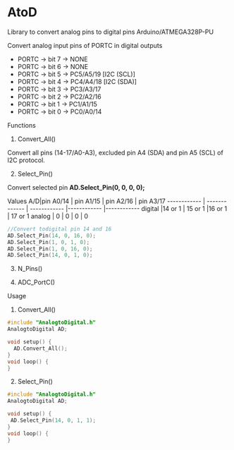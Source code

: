 # AtoD
Library to convert analog pins to digital pins Arduino/ATMEGA328P-PU

Convert analog input pins of PORTC in digital outputs
* PORTC -> bit 7 -> NONE
* PORTC -> bit 6 -> NONE
* PORTC -> bit 5 -> PC5/A5/19 [I2C (SCL)]
* PORTC -> bit 4 -> PC4/A4/18 [I2C (SDA)] 
* PORTC -> bit 3 -> PC3/A3/17
* PORTC -> bit 2 -> PC2/A2/16
* PORTC -> bit 1 -> PC1/A1/15
* PORTC -> bit 0 -> PC0/A0/14

Functions
1. Convert_All() 

Convert all pins (14-17/A0-A3), excluded pin A4 (SDA) and pin A5 (SCL) of I2C protocol.


2. Select_Pin()

Convert selected pin **AD.Select_Pin(0, 0, 0, 0);** 

Values
A/D|pin A0/14 | pin A1/15 | pin A2/16 | pin A3/17
------------ | ------------- | ------------ |------------ |------------
digital |14 or 1 | 15 or 1 |16 or 1 | 17 or 1
analog | 0 | 0  | 0 | 0

```C++
//Convert todigital pin 14 and 16
AD.Select_Pin(14, 0, 16, 0);
AD.Select_Pin(1, 0, 1, 0);
AD.Select_Pin(1, 0, 16, 0);
AD.Select_Pin(14, 0, 1, 0);
```


3. N_Pins()


4. ADC_PortC()

Usage

1. Convert_All() 

```C++
#include "AnalogtoDigital.h"
AnalogtoDigital AD;

void setup() {
  AD.Convert_All();
}
void loop() {
}
```
2. Select_Pin()
```C++
#include "AnalogtoDigital.h"
AnalogtoDigital AD;

void setup() {
 AD.Select_Pin(14, 0, 1, 1);
}
void loop() {
}
```
